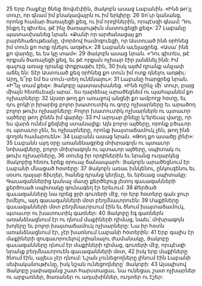 25 Երբ Ռաքէլը ծնեց Յովսէփին, Յակոբն ասաց Լաբանին. «Ինձ թո՛յլ տուր, որ գնամ իմ բնակավայրն ու իմ երկիրը: 26 Տո՛ւր կանանց, որոնց համար ծառայեցի քեզ, ու իմ որդիներին, որպէսզի գնամ: Դու ինքդ էլ գիտես, թէ ինչ ծառայութիւն մատուցեցի քեզ»: 27 Լաբանը պատասխանեց նրան. «Քանի որ արժանացայ քո բարեհաճութեանը, փորձով համոզուեցի, որ Աստուած ինձ օրհնեց իմ տուն քո ոտք դնելու առթիւ»: 28 Լաբանն աւելացրեց. «Ասա՛ ինձ քո վարձը, եւ ես կը տամ»: 29 Յակոբն ասաց նրան. «Դու գիտես, թէ որքան ծառայեցի քեզ, եւ թէ որքան ոչխար էիր յանձնել ինձ: Իմ գալուց առաջ դրանք փոքրաթիւ էին, 30 իսկ այժմ դրանք անչափ աճել են: Տէր Աստուած քեզ օրհնեց քո տուն իմ ոտք դնելու առթիւ: Արդ, ե՞րբ եմ ես տուն-տեղ ունենալու»: 31 Լաբանը հարցրեց նրան. «Ի՞նչ տամ քեզ»: Յակոբը պատասխանեց. «Ինձ ոչինչ մի՛ տուր, բայց միայն հետեւեալն արա՛. ես դարձեալ արածեցնեմ ու պահպանեմ քո ոչխարները: 32 Այսօր թող քո առաջով անցնի քո ամբողջ հօտը, եւ դու ջոկի՛ր իրարից բոլոր խատուտիկ ու գորշ ոչխարները եւ արածող բոլոր թուխ ոչխարները: Բոլոր խատուտիկ ոչխարներն ու պտաւոր այծերը թող լինեն իմ վարձը: 33 Իմ արդար լինելը կ՚երեւայ վաղը, որ ես վարձ ունեմ քեզնից ստանալիք: Այն բոլոր այծերը, որոնք բծաւոր ու պտաւոր չեն, եւ ոչխարները, որոնք խայտաճամուկ չեն, թող ինձ գողօն համարուեն»: 34 Լաբանն ասաց նրան. «Թող քո ասածը լինի»: 35 Լաբանն այդ օրը առանձնացրեց մոխրագոյն ու պտաւոր նոխազները, բոլոր մոխրագոյն ու պտաւոր այծերը, սպիտակ ու թուխ ոչխարները, 36 տուեց իր որդիներին եւ նրանց ուղարկեց Յակոբից հեռու երեք օրուայ ճանապարհ: Յակոբն արածեցնում էր Լաբանի մնացած հօտերը: 37 Յակոբն առաւ խնկենու, ընկուզենու եւ սօսու դալար ճիւղեր, հանեց դրանց կեղեւը, եւ երեւաց սպիտակը: Գաւազաններից կանաչ մասը քերծելուց յետոյ գաւազանների քերծուած սպիտակը գունագեղ էր երեւում: 38 Քերծած գաւազանները նա դրեց ջրի գուռերի մէջ, որ երբ հօտերը գան ջուր խմելու, այդ գաւազանների մօտ բեղմնաւորուեն: 39 Մաքիները գաւազանների մօտ բեղմնաւորւում էին եւ ծնում խայտաճամուկ, պտաւոր ու խատուտիկ գառներ: 40 Յակոբը էգ գառներն առանձնացնում էր ու դնում մաքիների դիմաց, նաեւ՝ մոխրագոյն խոյերը եւ բոլոր խայտաճամուկ ոչխարները: Նա իր հօտն առանձնացնում էր, չէր խառնում Լաբանի հօտերին: 41 Երբ գալիս էր մաքիների զուգաւորուելով յղիանալու ժամանակը, Յակոբը գաւազանները դնում էր մաքիների դիմաց, գուռերի մէջ, որպէսզի նրանք բեղմնաւորուեն գաւազանների մօտ, 42 իսկ երբ մաքիները ծնում էին, այլեւս չէր դնում: Նշան չունեցողները լինում էին Լաբանի սեփականութիւնը, իսկ նշան ունեցողները՝ Յակոբի: 43 Այսպիսով Յակոբը չափազանց շատ հարստացաւ. նա ունեցաւ շատ ոչխարներ ու արջառներ, ծառաներ ու աղախիններ, ուղտեր ու էշեր:
